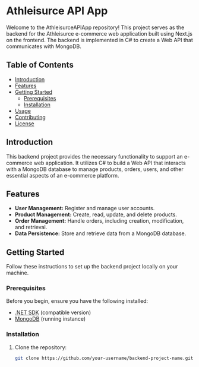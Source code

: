 # Athleisurce API App

Welcome to the AthleisurceAPIApp repository! This project serves as the backend for the Athleisurce e-commerce web application built using Next.js on the frontend. The backend is implemented in C# to create a Web API that communicates with MongoDB.

## Table of Contents

- [Introduction](#introduction)
- [Features](#features)
- [Getting Started](#getting-started)
  - [Prerequisites](#prerequisites)
  - [Installation](#installation)
- [Usage](#usage)
- [Contributing](#contributing)
- [License](#license)

## Introduction

This backend project provides the necessary functionality to support an e-commerce web application. It utilizes C# to build a Web API that interacts with a MongoDB database to manage products, orders, users, and other essential aspects of an e-commerce platform.

## Features

- **User Management:** Register and manage user accounts.
- **Product Management:** Create, read, update, and delete products.
- **Order Management:** Handle orders, including creation, modification, and retrieval.
- **Data Persistence:** Store and retrieve data from a MongoDB database.

## Getting Started

Follow these instructions to set up the backend project locally on your machine.

### Prerequisites

Before you begin, ensure you have the following installed:

- [.NET SDK](https://dotnet.microsoft.com/download) (compatible version)
- [MongoDB](https://www.mongodb.com/try/download/community) (running instance)

### Installation

1. Clone the repository:

   ```bash
   git clone https://github.com/your-username/backend-project-name.git
